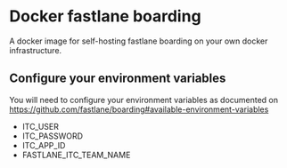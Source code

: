 # Docker fastlane boarding

A docker image for self-hosting fastlane boarding on your own docker infrastructure.

## Configure your environment variables

You will need to configure your environment variables as documented on https://github.com/fastlane/boarding#available-environment-variables

 - ITC_USER
 - ITC_PASSWORD
 - ITC_APP_ID
 - FASTLANE_ITC_TEAM_NAME


